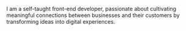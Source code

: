 I am a self-taught front-end developer, passionate about cultivating meaningful connections between businesses and their customers by transforming ideas into digital experiences.
